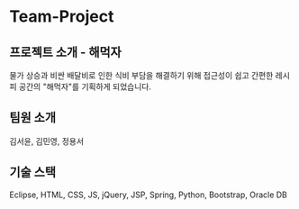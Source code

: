 # Team-Project

프로젝트 소개 - 해먹자
-----------------------------------------
물가 상승과 비싼 배달비로 인한 식비 부담을 해결하기 위해
접근성이 쉽고 간편한 레시피 공간의 "해먹자"를 기획하게 되었습니다.


팀원 소개
-----------------------------------------
김서윤, 김민영, 정용서


기술 스택
-----------------------------------------
Eclipse,
HTML, CSS, JS, jQuery, JSP, Spring, Python, Bootstrap,
Oracle DB
